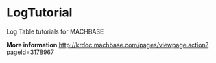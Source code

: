 # LogTutorial

Log Table tutorials for MACHBASE


**More information** <http://krdoc.machbase.com/pages/viewpage.action?pageId=3178967>
